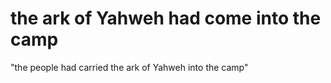 # the ark of Yahweh had come into the camp

"the people had carried the ark of Yahweh into the camp"


